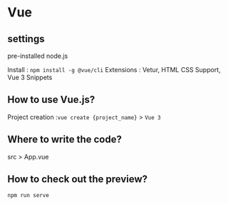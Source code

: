 # Vue

## settings
pre-installed node.js

Install : `npm install -g @vue/cli`
Extensions : Vetur, HTML CSS Support, Vue 3 Snippets

## How to use Vue.js?

Project creation :`vue create {project_name}` > `Vue 3`


## Where to write the code?
src > App.vue

## How to check out the preview?
`npm run serve`